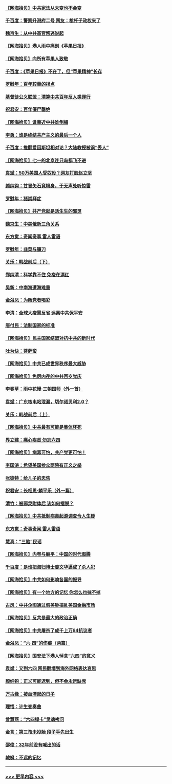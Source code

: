 #### [【网海拾贝】中共家法从未变也不会变](../pages/nsc993/n13050366.md?t=06271851) 
#### [千百度：警察升港府二号 网友：枪杆子政权来了](../pages/nsc993/n13050261.md?t=06271851) 
#### [魏京生：从中共高官叛逃说起](../pages/nsc993/n13048997.md?t=06271851) 
#### [【网海拾贝】港人雨中痛别《苹果日报》](../pages/nsc993/n13048941.md?t=06271851) 
#### [【网海拾贝】向所有苹果人致敬](../pages/nsc993/n13046795.md?t=06271851) 
#### [千百度：《苹果日报》不在了，但“苹果精神”长存](../pages/nsc993/n13046703.md?t=06271851) 
#### [罗慰年：百年较量的拐点](../pages/nsc993/n13046542.md?t=06271851) 
#### [基督徒公义联盟：清算中共百年反人类罪行](../pages/nsc993/n13046499.md?t=06271851) 
#### [祝君安：百年僵尸罄绝](../pages/nsc993/n13045595.md?t=06271851) 
#### [【网海拾贝】谁靠近中共谁倒楣](../pages/nsc993/n13044667.md?t=06271851) 
#### [李勇：谁是终结共产主义的最后一个人](../pages/nsc993/n13044397.md?t=06271851) 
#### [千百度：推翻爱因斯坦相对论？大陆教授被讽“丢人”](../pages/nsc993/n13043908.md?t=06271851) 
#### [【网海拾贝】七一的北京连只鸟都飞不进](../pages/nsc993/n13041377.md?t=06271851) 
#### [袁斌：50万美国人受奴役？网友打脸赵立坚](../pages/nsc993/n13041330.md?t=06271851) 
#### [颜纯钩：甘冒矢石竟粉身，于无声处听惊雷](../pages/nsc993/n13041140.md?t=06271851) 
#### [罗慰年：猪崇拜症](../pages/nsc993/n13041071.md?t=06271851) 
#### [【网海拾贝】共产党就是活生生的邪灵](../pages/nsc993/n13036627.md?t=06271851) 
#### [魏京生：中美俄新三角关系](../pages/nsc993/n13035986.md?t=06271851) 
#### [东方觉：奇闻奇事 雷人雷语](../pages/nsc993/n13035878.md?t=06271851) 
#### [罗慰年：韭菜与镰刀](../pages/nsc993/n13034374.md?t=06271851) 
#### [关乐：韩战前后（下）](../pages/nsc993/n13034113.md?t=06271851) 
#### [郑纯清：科学靠不住 免疫在漂红](../pages/nsc993/n13034093.md?t=06271851) 
#### [吴新：中南海遭海难重](../pages/nsc993/n13034084.md?t=06271851) 
#### [金浴凤：为叛党者喝彩](../pages/nsc993/n13034058.md?t=06271851) 
#### [李清：全球大疫需反省 远离中共保平安](../pages/nsc993/n13033784.md?t=06271851) 
#### [唐付民：法制国家的标准](../pages/nsc993/n13032944.md?t=06271851) 
#### [【网海拾贝】民主国家结盟对抗中共的新时代](../pages/nsc993/n13031717.md?t=06271851) 
#### [吐为快：菩萨蛮](../pages/nsc993/n13030033.md?t=06271851) 
#### [【网海拾贝】中共已成世界秩序最大威胁](../pages/nsc993/n13028138.md?t=06271851) 
#### [【网海拾贝】色厉内荏的中共百岁党庆](../pages/nsc993/n13025582.md?t=06271851) 
#### [李春草：雨中花慢‧三朝国师（外一首）](../pages/nsc993/n13025567.md?t=06271851) 
#### [袁斌：广东核电站泄漏，切尔诺贝利2.0？](../pages/nsc993/n13025475.md?t=06271851) 
#### [关乐：韩战前后（上）](../pages/nsc993/n13025387.md?t=06271851) 
#### [【网海拾贝】中共最有可能是集体坏死](../pages/nsc993/n13023101.md?t=06271851) 
#### [界立建：痛心疾首 勿忘六四](../pages/nsc993/n13022339.md?t=06271851) 
#### [【网海拾贝】病毒可怕，共产党更可怕！](../pages/nsc993/n13020728.md?t=06271851) 
#### [李国涛：希望美国参众两院有正义之举](../pages/nsc993/n13020674.md?t=06271851) 
#### [张彼特：给儿子的忠告](../pages/nsc993/n13018934.md?t=06271851) 
#### [祝君安：长相思‧躺平乐（外一篇）](../pages/nsc993/n13018923.md?t=06271851) 
#### [清竹：被邪灵附体后 该如何摆脱？](../pages/nsc993/n13018877.md?t=06271851) 
#### [【网海拾贝】中共抵制病毒起源调查令人生疑](../pages/nsc993/n13017785.md?t=06271851) 
#### [东方觉：奇事奇闻 雷人雷语](../pages/nsc993/n13017577.md?t=06271851) 
#### [慧真：“三胎”民谣](../pages/nsc993/n13017394.md?t=06271851) 
#### [【网海拾贝】内卷与躺平：中国的时代图腾](../pages/nsc993/n13016128.md?t=06271851) 
#### [千百度：是谁把海归博士姜文华逼成了杀人犯](../pages/nsc993/n13015218.md?t=06271851) 
#### [【网海拾贝】中共如何影响各国的报导](../pages/nsc993/n13012599.md?t=06271851) 
#### [【网海拾贝】有一个地方的记忆 你怎么也抹不掉](../pages/nsc993/n13009802.md?t=06271851) 
#### [古风：中共企图通过假美钞搞乱美国金融市场](../pages/nsc993/n13009626.md?t=06271851) 
#### [【网海拾贝】反共是最大的政治正确](../pages/nsc993/n13007051.md?t=06271851) 
#### [【网海拾贝】中共屠杀了成千上万64抗议者](../pages/nsc993/n13002713.md?t=06271851) 
#### [金浴凤：“六·四”的伤痕（两篇）](../pages/nsc993/n13001719.md?t=06271851) 
#### [【网海拾贝】国安法下港人悼念“六四”的意义](../pages/nsc993/n13001039.md?t=06271851) 
#### [袁斌：又到六四 网民翻墙到海外网络表达哀思](../pages/nsc993/n13000995.md?t=06271851) 
#### [颜纯钩：正义可能迟到，但不会永远缺席](../pages/nsc993/n13000920.md?t=06271851) 
#### [万古缘：被血漂起的日子](../pages/nsc993/n13000914.md?t=06271851) 
#### [理悟：计生变奏曲](../pages/nsc993/n13000414.md?t=06271851) 
#### [曾慧燕：“六四绿卡”灵魂拷问](../pages/nsc993/n13000277.md?t=06271851) 
#### [金言：第三孩未投胎 段子手先出生](../pages/nsc993/n13000215.md?t=06271851) 
#### [邵俊：32年前没有喊出的话](../pages/nsc993/n13000181.md?t=06271851) 
#### [戟枫：不远的记忆](../pages/nsc993/n13000121.md?t=06271851) 

----
#### [ >>> 更早内容 <<< ](../indexes/nsc993-earlier.md)
